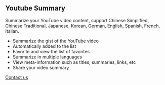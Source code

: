 ## Youtube Summary
Summarize your YouTube video content, support Chinese Simplified, Chinese Traditional, Japanese, Korean, German, English, Spanish, French, Italian.

- Summarize the gist of the YouTube video
- Automatically added to the list
- Favorite and view the list of favorites
- Summarize in multiple languages
- View meta-information such as titles, summaries, links, etc
- Share your video summary

[Contact us](mailto:bugu1986@gmail.com)
